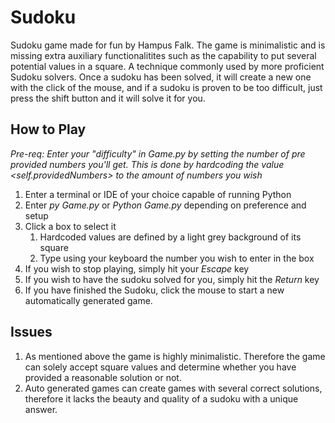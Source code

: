 # Sudoku
Sudoku game made for fun by Hampus Falk. The game is minimalistic and is missing extra auxiliary functionalitites such as the capability to put several potential values in a square. A technique commonly used by more proficient Sudoku solvers. Once a sudoku has been solved, it will create a new one with the click of the mouse, and if a sudoku is proven to be too difficult, just press the shift button and it will solve it for you.

## How to Play
_Pre-req: Enter your "difficulty" in Game.py by setting the number of pre provided numbers you'll get. This is done by hardcoding the value <self.providedNumbers> to the amount of numbers you wish_
1. Enter a terminal or IDE of your choice capable of running Python
2. Enter  *py Game.py* or *Python Game.py* depending on preference and setup
3. Click a box to select it
    1. Hardcoded values are defined by a light grey background of its square
    2. Type using your keyboard the number you wish to enter in the box
4. If you wish to stop playing, simply hit your *Escape* key
5. If you wish to have the sudoku solved for you, simply hit the *Return* key
6. If you have finished the Sudoku, click the mouse to start a new automatically generated game.

## Issues
1. As mentioned above the game is highly minimalistic. Therefore the game can solely accept square values and determine whether you have provided a reasonable solution or not.
2. Auto generated games can create games with several correct solutions, therefore it lacks the beauty and quality of a sudoku with a unique answer.